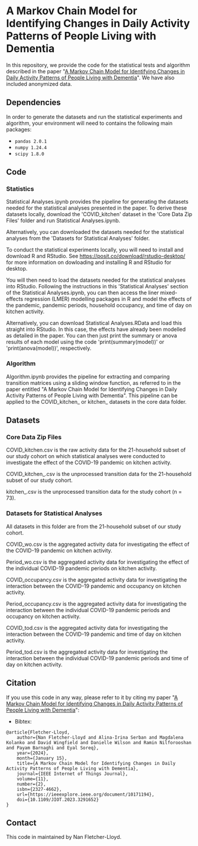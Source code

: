 # A Markov Chain Model for Identifying Changes in Daily Activity Patterns of People Living with Dementia

In this repository, we provide the code for the statistical tests and algorithm described in the paper "[A Markov Chain Model for Identifying Changes in Daily Activity Patterns of People Living with Dementia](https://ieeexplore.ieee.org/document/10171194)". We have also included anonymized data.

## Dependencies

In order to generate the datasets and run the statistical experiments and algorithm, your environment will need to contains the following main packages:

- `pandas 2.0.1`
- `numpy 1.24.4`
- `scipy 1.8.0`

## Code 

### Statistics

Statistical Analyses.ipynb provides the pipeline for generating the datasets needed for the statistical analyses presented in the paper. To derive these datasets locally, download the 'COVID_kitchen' dataset in the 'Core Data Zip Files' folder and run Statistical Analyses.ipynb. 

Alternatively, you can downloaded the datasets needed for the statistical analyses from the 'Datasets for Statistical Analyses' folder.

To conduct the statistical experiments locally, you will need to install and download R and RStudio. See https://posit.co/download/rstudio-desktop/ for more information on dowloading and installing R and RStudio for desktop. 

You will then need to load the datasets needed for the statistical analyses into RStudio. Following the instructions in this 'Statistical Analyses' section of the Statistical Analyses.ipynb, you can then access the liner mixed-effects regression (LMER) modelling packages in R and model the effects of the pandemic, pandemic periods, household occupancy, and time of day on kitchen activity. 

Alternatively, you can download Statistical Analyses.RData and load this straight into RStudio. In this case, the effects have already been modelled as detailed in the paper. You can then just print the summary or anova results of each model using the code 'print(summary(model))' or 'print(anova(model))', respectively.

### Algorithm

Algorithm.ipynb provides the pipeline for extracting and comparing transition matrices using a sliding window function, as referred to in the paper entitled "A Markov Chain Model for Identifying Changes in Daily Activity Patterns of People Living with Dementia". This pipeline can be applied to the COVID_kitchen_ or kitchen_ datasets in the core data folder.

## Datasets

### Core Data Zip Files 

COVID_kitchen.csv is the raw activity data for the 21-household subset of our study cohort on which statistical analyses were conducted to investigate the effect of the COVID-19 pandemic on kitchen activity.

COVID_kitchen_.csv is the unprocessed transition data for the 21-household subset of our study cohort.

kitchen_.csv is the unprocessed transition data for the study cohort (n = 73).

### Datasets for Statistical Analyses

All datasets in this folder are from the 21-household subset of our study cohort.

COVID_wo.csv is the aggregated activity data for investigating the effect of the COVID-19 pandemic on kitchen activity.

Period_wo.csv is the aggregated activity data for investigating the effect of the individual COVID-19 pandemic periods on kitchen activity.

COVID_occupancy.csv is the aggregated activity data for investigating the interaction between the COVID-19 pandemic and occupancy on kitchen activity.

Period_occupancy.csv is the aggregated activity data for investigating the interaction between the individual COVID-19 pandemic periods and occupancy on kitchen activity.

COVID_tod.csv is the aggregated activity data for investigating the interaction between the COVID-19 pandemic and time of day on kitchen activity.

Period_tod.csv is the aggregated activity data for investigating the interaction between the individual COVID-19 pandemic periods and time of day on kitchen activity.

## Citation

If you use this code in any way, please refer to it by citing my paper "[A Markov Chain Model for Identifying Changes in Daily Activity Patterns of People Living with Dementia](https://ieeexplore.ieee.org/document/10171194)":

- Bibtex:
```
@article{Fletcher-Lloyd,
	author={Nan Fletcher-Lloyd and Alina-Irina Serban and Magdalena Kolanko and David Wingfield and Danielle Wilson and Ramin Nilforooshan and Payam Barnaghi and Eyal Soreq},
	year={2024},
	month={January 15},
	title={A Markov Chain Model for Identifying Changes in Daily Activity Patterns of People Living with Dementia},
	journal={IEEE Internet of Things Journal},
	volume={11},
	number={2},
	isbn={2327-4662},
	url={https://ieeexplore.ieee.org/document/10171194},
	doi={10.1109/JIOT.2023.3291652}
}
```
## Contact

This code in maintained by Nan Fletcher-Lloyd. 
